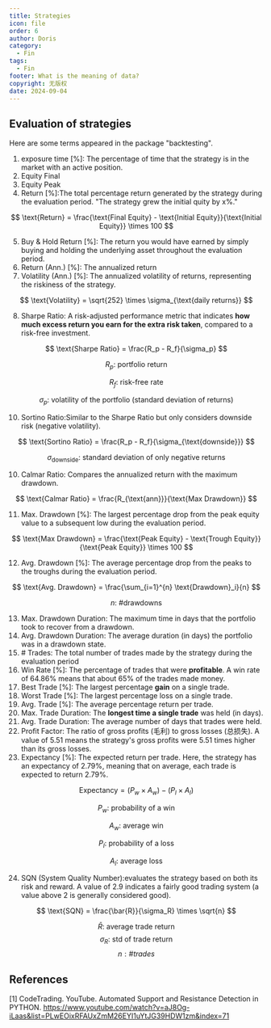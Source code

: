```yaml
---
title: Strategies
icon: file
order: 6
author: Doris
category:
  - Fin
tags:
  - Fin
footer: What is the meaning of data?
copyright: 无版权
date: 2024-09-04
---
```

## Evaluation of strategies

Here are some terms appeared in the package "backtesting".

1. exposure time [%]: The percentage of time that the strategy is in the market with an active position.
2. Equity Final
3. Equity Peak
4. Return [%]:The total percentage return generated by the strategy during the evaluation period. "The strategy grew the initial quity by x%."

$$
\text{Return} = \frac{\text{Final Equity} - \text{Initial Equity}}{\text{Initial Equity}} \times 100
$$

5. Buy & Hold Return [%]: The return you would have earned by simply buying and holding the underlying asset throughout the evaluation period.
6. Return (Ann.) [%]: The annualized return
7. Volatility (Ann.) [%]: The annualized volatility of returns, representing the riskiness of the strategy.

$$
\text{Volatility} = \sqrt{252} \times \sigma_{\text{daily returns}}
$$

8. Sharpe Ratio: A risk-adjusted performance metric that indicates **how much excess return you earn for the extra risk taken**, compared to a risk-free investment.

$$
\text{Sharpe Ratio} = \frac{R_p - R_f}{\sigma_p}
$$

$$
R_p \text{: portfolio return}
$$

$$
R_f \text{: risk-free rate}
$$

$$
\sigma_p \text{: volatility of the portfolio (standard deviation of returns)}
$$

10. Sortino Ratio:Similar to the Sharpe Ratio but only considers downside risk (negative volatility).

$$
\text{Sortino Ratio} = \frac{R_p - R_f}{\sigma_{\text{downside}}}
$$

$$
\sigma_\text{downside} \text{: standard deviation of only negative returns}
$$

10. Calmar Ratio: Compares the annualized return with the maximum drawdown.

$$
\text{Calmar Ratio} = \frac{R_{\text{ann}}}{\text{Max Drawdown}}
$$

11. Max. Drawdown [%]: The largest percentage drop from the peak equity value to a subsequent low during the evaluation period.

$$
\text{Max Drawdown} = \frac{\text{Peak Equity} - \text{Trough Equity}}{\text{Peak Equity}} \times 100
$$

12. Avg. Drawdown [%]: The average percentage drop from the peaks to the troughs during the evaluation period.

$$
\text{Avg. Drawdown} = \frac{\sum_{i=1}^{n} \text{Drawdown}_i}{n}
$$

$$
n \text{: \#drawdowns}
$$

13. Max. Drawdown Duration: The maximum time in days that the portfolio took to recover from a drawdown.
14. Avg. Drawdown Duration: The average duration (in days) the portfolio was in a drawdown state.
15. \# Trades: The total number of trades made by the strategy during the evaluation period
16. Win Rate [%]: The percentage of trades that were **profitable**. A win rate of 64.86% means that about 65% of the trades made money.
17. Best Trade [%]: The largest percentage **gain** on a single trade.
18. Worst Trade [%]: The largest percentage loss on a single trade.
19. Avg. Trade [%]: The average percentage return per trade.
20. Max. Trade Duration: The **longest time a single trade** was held (in days).
21. Avg. Trade Duration: The average number of days that trades were held.
22. Profit Factor: The ratio of gross profits (毛利) to gross losses (总损失). A value of 5.51 means the strategy's gross profits were 5.51 times higher than its gross losses.
23. Expectancy [%]: The expected return per trade. Here, the strategy has an expectancy of 2.79%, meaning that on average, each trade is expected to return 2.79%.

$$
\text{Expectancy} = \left( P_w \times A_w \right) - \left( P_l \times A_l \right)
$$

$$
P_w \text{: probability of a win}
$$

$$
A_w \text{: average win}
$$

$$
P_l \text{: probability of a loss}
$$

$$
A_l \text{: average loss}
$$

24. SQN (System Quality Number):evaluates the strategy based on both its risk and reward. A value of 2.9 indicates a fairly good trading system (a value above 2 is generally considered good).

$$
\text{SQN} = \frac{\bar{R}}{\sigma_R} \times \sqrt{n}
$$

$$\bar{R}\text{: average trade return}$$
$$\sigma_R\text{: std of trade return}$$
$$n: \#trades$$



## References

[1] CodeTrading. YouTube. Automated Support and Resistance Detection in PYTHON. https://www.youtube.com/watch?v=aJ8Og-iLaas&list=PLwEOixRFAUxZmM26EYI1uYtJG39HDW1zm&index=71
